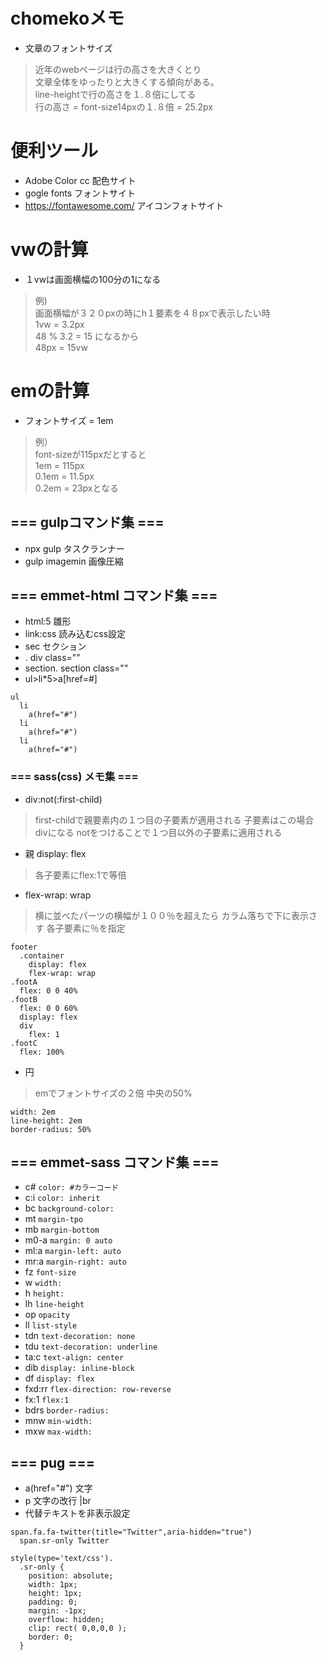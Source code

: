 # chomekoメモ
- 文章のフォントサイズ
>近年のwebページは行の高さを大きくとり<br>
>文章全体をゆったりと大きくする傾向がある。<br>
>line-heightで行の高さを１.８倍にしてる<br>
>行の高さ = font-size14pxの１.８倍 = 25.2px

# 便利ツール
- Adobe Color cc 配色サイト
- gogle fonts フォントサイト
- https://fontawesome.com/ アイコンフォトサイト

# vwの計算
- １vwは画面横幅の100分の1になる
>例)<br>
>画面横幅が３２０pxの時にh１要素を４８pxで表示したい時<br>
>1vw = 3.2px<br>
>48 % 3.2 = 15 になるから<br>
>48px = 15vw

# emの計算
- フォントサイズ = 1em
>例）<br>
>font-sizeが115pxだとすると<br>
>1em = 115px<br>
>0.1em = 11.5px<br>
>0.2em = 23pxとなる

## === gulpコマンド集 ===
- npx gulp タスクランナー
- gulp imagemin 画像圧縮
## === emmet-html コマンド集 ===
- html:5 雛形
- link:css 読み込むcss設定
- sec セクション
- . div class=""
- section.  section class=""
- ul>li*5>a[href=#]
```
ul
  li
    a(href="#")
  li
    a(href="#")
  li
    a(href="#")
```
### === sass(css) メモ集 ===
- div:not(:first-child)
>first-childで親要素内の１つ目の子要素が適用される
>子要素はこの場合divになる
>notをつけることで１つ目以外の子要素に適用される
- 親 display: flex
>各子要素にflex:1で等倍
- flex-wrap: wrap
>横に並べたパーツの横幅が１００％を超えたら
>カラム落ちで下に表示さす
>各子要素に％を指定
```
footer
  .container
    display: flex
    flex-wrap: wrap
.footA
  flex: 0 0 40%
.footB
  flex: 0 0 60%
  display: flex
  div
    flex: 1
.footC
  flex: 100%
```
- 円
>emでフォントサイズの２倍
>中央の50%
```
width: 2em
line-height: 2em
border-radius: 50%
```
## === emmet-sass コマンド集 ===
- c# `color: #カラーコード`
- c:i `color: inherit`
- bc `background-color:`
- mt `margin-tpo`
- mb `margin-bottom`
- m0-a `margin: 0 auto`
- ml:a `margin-left: auto`
- mr:a `margin-right: auto`
- fz `font-size`
- w `width:`
- h `height:`
- lh `line-height`
- op `opacity`
- ll `list-style`
- tdn `text-decoration: none`
- tdu `text-decoration: underline`
- ta:c `text-align: center`
- dib `display: inline-block`
- df `display: flex`
- fxd:rr `flex-direction: row-reverse`
- fx:1 `flex:1`
- bdrs `border-radius:`
- mnw `min-width:`
- mxw `max-width:`
## === pug  ===
- a(href="#") 文字
- p 文字の改行
    |br
- 代替テキストを非表示設定
```
span.fa.fa-twitter(title="Twitter",aria-hidden="true")
  span.sr-only Twitter

```
```
style(type='text/css').
  .sr-only {
    position: absolute;
    width: 1px;
    height: 1px;
    padding: 0;
    margin: -1px;
    overflow: hidden;
    clip: rect( 0,0,0,0 );
    border: 0;
  }
```
